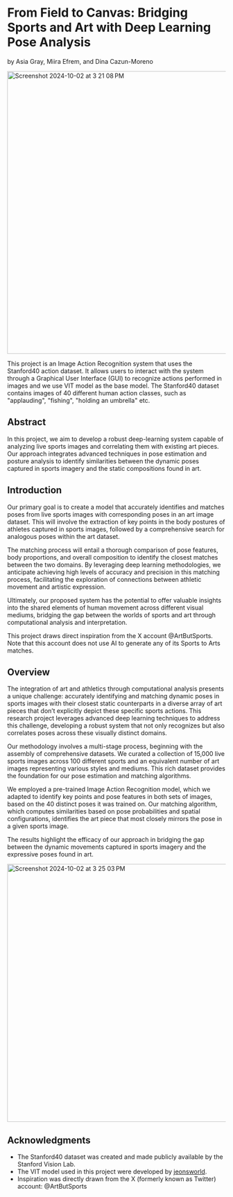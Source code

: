 # From Field to Canvas: Bridging Sports and Art with Deep Learning Pose Analysis

by Asia Gray, Miira Efrem, and Dina Cazun-Moreno

<img width="652" alt="Screenshot 2024-10-02 at 3 21 08 PM" src="https://github.com/user-attachments/assets/4f9369bc-8d90-4d27-903e-e03a09b12091">


This project is an Image Action Recognition system that uses the Stanford40 action dataset. It allows users to interact with the system through a Graphical User Interface (GUI) to recognize actions performed in images and we use VIT model as the base model. The Stanford40 dataset contains images of 40 different human action classes, such as "applauding", "fishing", "holding an umbrella" etc.

## Abstract
In this project, we aim to develop a robust deep-learning system capable of analyzing live sports images and correlating them with existing art pieces. Our approach integrates advanced techniques in pose estimation and posture analysis to identify similarities between the dynamic poses captured in sports imagery and the static compositions found in art.

## Introduction
Our primary goal is to create a model that accurately identifies and matches poses from live sports images with corresponding poses in an art image dataset. This will involve the extraction of key points in the body postures of athletes captured in sports images, followed by a comprehensive search for analogous poses within the art dataset.

The matching process will entail a thorough comparison of pose features, body proportions, and overall composition to identify the closest matches between the two domains. By leveraging deep learning methodologies, we anticipate achieving high levels of accuracy and precision in this matching process, facilitating the exploration of connections between athletic movement and artistic expression.

Ultimately, our proposed system has the potential to offer valuable insights into the shared elements of human movement across different visual mediums, bridging the gap between the worlds of sports and art through computational analysis and interpretation.

This project draws direct inspiration from the X account @ArtButSports. Note that this account does not use AI to generate any of its Sports to Arts matches.


##  Overview
The integration of art and athletics through computational analysis presents a unique challenge: accurately identifying and matching dynamic poses in sports images with their closest static counterparts in a diverse array of art pieces that don’t explicitly depict these specific sports actions. This research project leverages advanced deep learning techniques to address this challenge, developing a robust system that not only recognizes but also correlates poses across these visually distinct domains.

Our methodology involves a multi-stage process, beginning with the assembly of comprehensive datasets. We curated a collection of 15,000 live sports images across 100 different sports and an equivalent number of art images representing various styles and mediums. This rich dataset provides the foundation for our pose estimation and matching algorithms.

We employed a pre-trained Image Action Recognition model, which we adapted to identify key points and pose features in both sets of images, based on the 40 distinct poses it was trained on. Our matching algorithm, which computes similarities based on pose probabilities and spatial configurations, identifies the art piece that most closely mirrors the pose in a given sports image.

The results highlight the efficacy of our approach in bridging the gap between the dynamic movements captured in sports imagery and the expressive poses found in art.

<img width="595" alt="Screenshot 2024-10-02 at 3 25 03 PM" src="https://github.com/user-attachments/assets/9f9b1c9a-df97-4bb3-a74a-a77d66de3ee1">


## Acknowledgments

- The Stanford40 dataset was created and made publicly available by the Stanford Vision Lab.
- The VIT model used in this project were developed by [jeonsworld](https://github.com/jeonsworld/ViT-pytorch).
- Inspiration was directly drawn from the X (formerly known as Twitter) account: @ArtButSports







